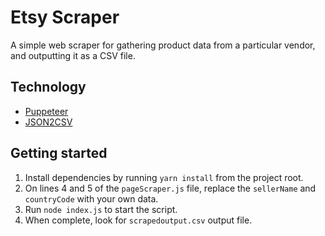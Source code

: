 # Etsy Scraper
A simple web scraper for gathering product data from a particular vendor, and outputting it as a CSV file. 

## Technology
- [Puppeteer](https://github.com/puppeteer/puppeteer)
- [JSON2CSV](https://github.com/zemirco/json2csv)

## Getting started
1. Install dependencies by running `yarn install` from the project root.
2. On lines 4 and 5 of the `pageScraper.js` file, replace the `sellerName` and `countryCode` with your own data.
3. Run `node index.js` to start the script.
4. When complete, look for `scrapedoutput.csv` output file.
